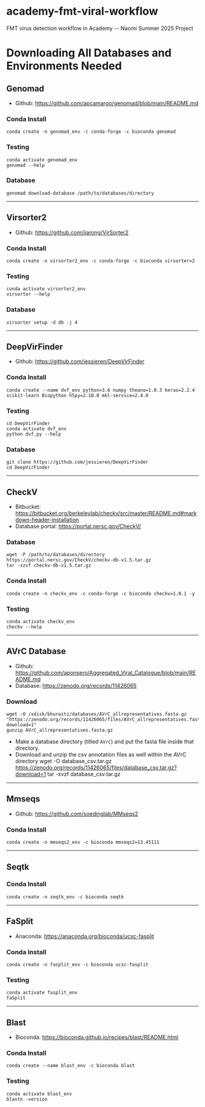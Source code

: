 # academy-fmt-viral-workflow
FMT virus detection workflow in Academy -- Naomi Summer 2025 Project

# Downloading All Databases and Environments Needed

## Genomad
- Github: https://github.com/apcamargo/genomad/blob/main/README.md

### Conda Install
    conda create -n genomad_env -c conda-forge -c bioconda genomad

### Testing
    conda activate genomad_env
    genomad --help

### Database
    genomad download-database /path/to/databases/directory

---

## Virsorter2
- Github: https://github.com/jiarong/VirSorter2

### Conda Install
    conda create -n virsorter2_env -c conda-forge -c bioconda virsorter=2

### Testing
    conda activate virsorter2_env
    virsorter --help

### Database
    virsorter setup -d db -j 4

---

## DeepVirFinder
- Github: https://github.com/jessieren/DeepVirFinder

### Conda Install
    conda create --name dvf_env python=3.6 numpy theano=1.0.3 keras=2.2.4 scikit-learn Biopython h5py=2.10.0 mkl-service=2.4.0

### Testing
    cd DeepVirFinder
    conda activate dvf_env
    python dvf.py --help

### Database
    git clone https://github.com/jessieren/DeepVirFinder
    cd DeepVirFinder

---

## CheckV
- Bitbucket: https://bitbucket.org/berkeleylab/checkv/src/master/README.md#markdown-header-installation
- Database portal: https://portal.nersc.gov/CheckV/

### Database
    wget -P /path/to/databases/directory https://portal.nersc.gov/CheckV/checkv-db-v1.5.tar.gz
    tar -xzvf checkv-db-v1.5.tar.gz

### Conda Install
    conda create -n checkv_env -c conda-forge -c bioconda checkv=1.0.1 -y

### Testing
    conda activate checkv_env
    checkv --help

---

## AVrC Database
- Github: https://github.com/aponsero/Aggregated_Viral_Catalogue/blob/main/README.md
- Database: https://zenodo.org/records/11426065

### Download
    wget -O /xdisk/bhurwitz/databases/AVrC_allrepresentatives.fasta.gz "https://zenodo.org/records/11426065/files/AVrC_allrepresentatives.fasta.gz?download=1"
    gunzip AVrC_allrepresentatives.fasta.gz
- Make a database directory (titled `AVrC`) and put the fasta file inside that directory.
- Download and unzip the csv annotation files as well within the AVrC directory
    wget -O database_csv.tar.gz https://zenodo.org/records/11426065/files/database_csv.tar.gz?download=1
    tar -xvzf database_csv.tar.gz
---

## Mmseqs
- Github: https://github.com/soedinglab/MMseqs2

### Conda Install
    conda create -n mmseqs2_env -c bioconda mmseqs2=13.45111

---

## Seqtk

### Conda Install
    conda create -n seqtk_env -c bioconda seqtk

---

## FaSplit
- Anaconda: https://anaconda.org/bioconda/ucsc-fasplit

### Conda Install
    conda create -n fasplit_env -c bioconda ucsc-fasplit

### Testing
    conda activate fasplit_env
    faSplit

---

## Blast
- Bioconda: https://bioconda.github.io/recipes/blast/README.html

### Conda Install
    conda create --name blast_env -c bioconda blast

### Testing
    conda activate blast_env
    blastn -version
